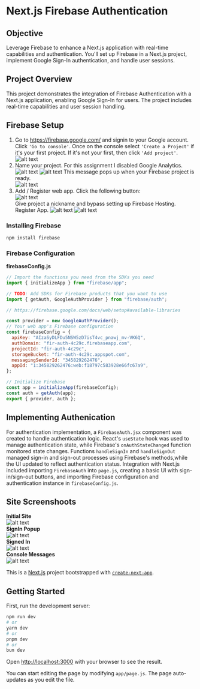 # Next.js Firebase Authentication

## Objective

Leverage Firebase to enhance a Next.js application with real-time capabilities and authentication. You'll set up Firebase in a Next.js project, implement Google Sign-In authentication, and handle user sessions.

## Project Overview

This project demonstrates the integration of Firebase Authentication with a Next.js application, enabling Google Sign-In for users. The project includes real-time capabilities and user session handling.

## Firebase Setup

1. Go to https://firebase.google.com/ and signin to your Google account. Click `'Go to console'`. Once on the console select `'Create a Project'` if it's your first project. If it's not your first, then click `'Add project'`.  
   ![alt text](image-3.png)
2. Name your project. For this assignment I disabled Google Analytics.  
   ![alt text](image.png)
   ![alt text](image-1.png)
   This message pops up when your Firebase project is ready.  
   ![alt text](image-4.png)
3. Add / Register web app. Click the following button:  
   ![alt text](image-5.png)  
   Give project a nickname and bypass setting up Firebase Hosting. Register App.
   ![alt text](image-6.png)
   ![alt text](image-2.png)

### Installing Firebase

```bash
npm install firebase
```

### Firebase Configuration

**firebaseConfig.js**

```js
// Import the functions you need from the SDKs you need
import { initializeApp } from "firebase/app";

// TODO: Add SDKs for Firebase products that you want to use
import { getAuth, GoogleAuthProvider } from "firebase/auth";

// https://firebase.google.com/docs/web/setup#available-libraries

const provider = new GoogleAuthProvider();
// Your web app's Firebase configuration
const firebaseConfig = {
  apiKey: "AIzaSyDLFDu5NSW5zD7isT4vc_pnawj_mv-VK6Q",
  authDomain: "fir-auth-4c29c.firebaseapp.com",
  projectId: "fir-auth-4c29c",
  storageBucket: "fir-auth-4c29c.appspot.com",
  messagingSenderId: "345829262476",
  appId: "1:345829262476:web:f18797c583928e66fc67a9",
};

// Initialize Firebase
const app = initializeApp(firebaseConfig);
const auth = getAuth(app);
export { provider, auth };
```

## Implementing Authenication

For authentication implementation, a `FirebaseAuth.jsx` component was created to handle authentication logic. React's `useState` hook was used to manage authentication state, while Firebase's `onAuthStateChanged` function monitored state changes. Functions `handleSignIn` and `handleSignOut` managed sign-in and sign-out processes using Firebase's methods,while the UI updated to reflect authentication status. Integration with Next.js included importing `FirebaseAuth` into `page.js`, creating a basic UI with sign-in/sign-out buttons, and importing Firebase configuration and authentication instance in `firebaseConfig.js`.

## Site Screenshoots

**Initial Site**  
![alt text](image-7.png)  
**SignIn Popup**  
![alt text](image-8.png)  
**Signed In**  
![alt text](image-9.png)  
**Console Messages**  
![alt text](image-10.png)

This is a [Next.js](https://nextjs.org/) project bootstrapped with [`create-next-app`](https://github.com/vercel/next.js/tree/canary/packages/create-next-app).

## Getting Started

First, run the development server:

```bash
npm run dev
# or
yarn dev
# or
pnpm dev
# or
bun dev
```

Open [http://localhost:3000](http://localhost:3000) with your browser to see the result.

You can start editing the page by modifying `app/page.js`. The page auto-updates as you edit the file.
